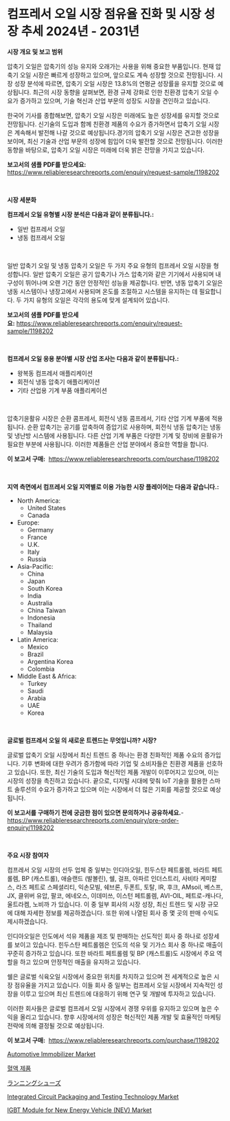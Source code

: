 <p><h1>컴프레서 오일 시장 점유율 진화 및 시장 성장 추세 2024년 - 2031년</h1></p><p><strong>시장 개요 및 보고 범위</strong></p>
<p><p>압축기 오일은 압축기의 성능 유지와 오래가는 사용을 위해 중요한 부품입니다. 현재 압축기 오일 시장은 빠르게 성장하고 있으며, 앞으로도 계속 성장할 것으로 전망됩니다. 시장 성장 분석에 따르면, 압축기 오일 시장은 13.8%의 연평균 성장률을 유지할 것으로 예상됩니다. 최근의 시장 동향을 살펴보면, 환경 규제 강화로 인한 친환경 압축기 오일 수요가 증가하고 있으며, 기술 혁신과 산업 부문의 성장도 시장을 견인하고 있습니다.</p><p>한국어 기사를 종합해보면, 압축기 오일 시장은 미래에도 높은 성장세를 유지할 것으로 전망됩니다. 신기술의 도입과 함께 친환경 제품의 수요가 증가하면서 압축기 오일 시장은 계속해서 발전해 나갈 것으로 예상됩니다.경기의 압축기 오일 시장은 견고한 성장을 보이며, 최신 기술과 산업 부문의 성장에 힘입어 더욱 발전할 것으로 전망됩니다. 이러한 동향을 바탕으로, 압축기 오일 시장은 미래에 더욱 밝은 전망을 가지고 있습니다.</p></p>
<p><strong>보고서의 샘플 PDF를 받으세요:</strong> <a href="https://www.reliableresearchreports.com/enquiry/request-sample/1198202">https://www.reliableresearchreports.com/enquiry/request-sample/1198202</a></p>
<p>&nbsp;</p>
<p><strong>시장 세분화</strong></p>
<p><strong>컴프레서 오일 유형별 시장 분석은 다음과 같이 분류됩니다.:</strong></p>
<p><ul><li>일반 컴프레서 오일</li><li>냉동 컴프레서 오일</li></ul></p>
<p>&nbsp;</p>
<p><p>일반 압축기 오일 및 냉동 압축기 오일은 두 가지 주요 유형의 컴프레서 오일 시장을 형성합니다. 일반 압축기 오일은 공기 압축기나 가스 압축기와 같은 기기에서 사용되며 내구성이 뛰어나며 오랜 기간 동안 안정적인 성능을 제공합니다. 반면, 냉동 압축기 오일은 냉동 시스템이나 냉장고에서 사용되며 온도를 조절하고 시스템을 유지하는 데 필요합니다. 두 가지 유형의 오일은 각각의 용도에 맞게 설계되어 있습니다.</p></p>
<p><strong>보고서의 샘플 PDF를 받으세요:</strong>&nbsp;<a href="https://www.reliableresearchreports.com/enquiry/request-sample/1198202">https://www.reliableresearchreports.com/enquiry/request-sample/1198202</a></p>
<p>&nbsp;</p>
<p><strong> 컴프레서 오일 응용 분야별 시장 산업 조사는 다음과 같이 분류됩니다.:</strong></p>
<p><ul><li>왕복동 컴프레서 애플리케이션</li><li>회전식 냉동 압축기 애플리케이션</li><li>기타 산업용 기계 부품 애플리케이션</li></ul></p>
<p>&nbsp;</p>
<p><p>압축기윤활유 시장은 순환 콤프레서, 회전식 냉동 콤프레서, 기타 산업 기계 부품에 적용됩니다. 순환 압축기는 공기를 압축하여 증압기로 사용하며, 회전식 냉동 압축기는 냉동 및 냉난방 시스템에 사용됩니다. 다른 산업 기계 부품은 다양한 기계 및 장비에 윤활유가 필요한 부분에 사용됩니다. 이러한 제품들은 산업 분야에서 중요한 역할을 합니다.</p></p>
<p><strong>이 보고서 구매:</strong>&nbsp; <a href="https://www.reliableresearchreports.com/purchase/1198202">https://www.reliableresearchreports.com/purchase/1198202</a></p>
<p>&nbsp;</p>
<p><strong>지역 측면에서 컴프레서 오일 지역별로 이용 가능한 시장 플레이어는 다음과 같습니다.:</strong></p>
<p><ul>
    <li>
        North America:
        <ul>
            <li>United States</li>
            <li>Canada</li>
        </ul>
    </li>
    <li>
        Europe:
        <ul>
            <li>Germany</li>
            <li>France</li>
            <li>U.K.</li>
            <li>Italy</li>
            <li>Russia</li>
        </ul>
    </li>
    <li>
        Asia-Pacific:
        <ul>
            <li>China</li>
            <li>Japan</li>
            <li>South Korea</li>
            <li>India</li>
            <li>Australia</li>
            <li>China Taiwan</li>
            <li>Indonesia</li>
            <li>Thailand</li>
            <li>Malaysia</li>
        </ul>
    </li>
    <li>
        Latin America:
        <ul>
            <li>Mexico</li>
            <li>Brazil</li>
            <li>Argentina Korea</li>
            <li>Colombia</li>
        </ul>
    </li>
    <li>
        Middle East & Africa:
        <ul>
            <li>Turkey</li>
            <li>Saudi</li>
            <li>Arabia</li>
            <li>UAE</li>
            <li>Korea</li>
        </ul>
    </li>
    </ul></p>
<p>&nbsp;</p>
<p><strong>글로벌 컴프레서 오일 의 새로운 트렌드는 무엇입니까? 시장?</strong></p>
<p><p>글로벌 압축기 오일 시장에서 최신 트렌드 중 하나는 환경 친화적인 제품 수요의 증가입니다. 기후 변화에 대한 우려가 증가함에 따라 기업 및 소비자들은 친환경 제품을 선호하고 있습니다. 또한, 최신 기술의 도입과 혁신적인 제품 개발이 이루어지고 있으며, 이는 시장의 성장을 촉진하고 있습니다. 끝으로, 디지털 시대에 맞춰 IoT 기술을 활용한 스마트 솔루션의 수요가 증가하고 있으며 이는 시장에서 더 많은 기회를 제공할 것으로 예상됩니다.</p></p>
<p><strong>이 보고서를 구매하기 전에 궁금한 점이 있으면 문의하거나 공유하세요.</strong>- <a href="https://www.reliableresearchreports.com/enquiry/pre-order-enquiry/1198202">https://www.reliableresearchreports.com/enquiry/pre-order-enquiry/1198202</a></p>
<p>&nbsp;</p>
<p><strong>주요 시장 참여자</strong></p>
<p><p>컴프레서 오일 시장의 선두 업체 중 일부는 인디아오일, 힌두스탄 페트롤렘, 바라트 페트롤렘, BP (캐스트롤), 애슬랜드 (발볼린), 쉘, 걸프, 아파르 인더스트리, 사비타 케미칼스, 라즈 페트로 스페셜리티, 익손모빌, 쉐브론, 두폰트, 토탈, IR, 후크, AMsoil, 베스프, JX, 클위버 유압, 팔코, 에네오스, 이데미쓰, 이스턴 페트롤렘, AVI-OIL, 페트로-캐나다, 울트라켐, 노비까 가 있습니다. 이 중 일부 회사의 시장 성장, 최신 트렌드 및 시장 규모에 대해 자세한 정보를 제공하겠습니다. 또한 위에 나열된 회사 중 몇 곳의 판매 수익도 제시하겠습니다.</p><p>인디아오일은 인도에서 석유 제품을 제조 및 판매하는 선도적인 회사 중 하나로 성장세를 보이고 있습니다. 힌두스탄 페트롤렘은 인도의 석유 및 기가스 회사 중 하나로 매출이 꾸준히 증가하고 있습니다. 또한 바라트 페트롤렘 및 BP (캐스트롤)도 시장에서 주요 역할을 하고 있으며 안정적인 매출을 유지하고 있습니다.</p><p>쉘은 글로벌 식육오일 시장에서 중요한 위치를 차지하고 있으며 전 세계적으로 높은 시장 점유율을 가지고 있습니다. 이들 회사 중 일부는 컴프레서 오일 시장에서 지속적인 성장을 이루고 있으며 최신 트렌드에 대응하기 위해 연구 및 개발에 투자하고 있습니다.</p><p>이러한 회사들은 글로벌 컴프레서 오일 시장에서 경쟁 우위를 유지하고 있으며 높은 수익을 올리고 있습니다. 향후 시장에서의 성장은 혁신적인 제품 개발 및 효율적인 마케팅 전략에 의해 결정될 것으로 예상됩니다.</p></p>
<p><strong>이 보고서 구매:</strong>&nbsp;&nbsp;<a href="https://www.reliableresearchreports.com/purchase/1198202">https://www.reliableresearchreports.com/purchase/1198202</a></p>
<p><p><a href="https://github.com/BryceTownsendr/Market-Research-Report-List-3/blob/main/automotive-immobilizer-market.md">Automotive Immobilizer Market</a></p><p><a href="https://github.com/vskv4779xr1/Market-Research-Report-List-1/blob/main/2385644187867.md">혈액 제품</a></p><p><a href="https://github.com/ksxzwxabcuynh011/Market-Research-Report-List-1/blob/main/7586404187931.md">ランニングシューズ</a></p><p><a href="https://invited-way-688.notion.site/Integrated-Circuit-Packaging-and-Testing-Technology-Market-Growth-Market-Trends-COVID-19-Impact-a-3ed292a0bf924355943673f485a2c938">Integrated Circuit Packaging and Testing Technology Market</a></p><p><a href="https://issuu.com/reportprime-2/docs/igbt-module-for-new-energy-vehicle-nev-market-size">IGBT Module for New Energy Vehicle (NEV) Market</a></p></p>
